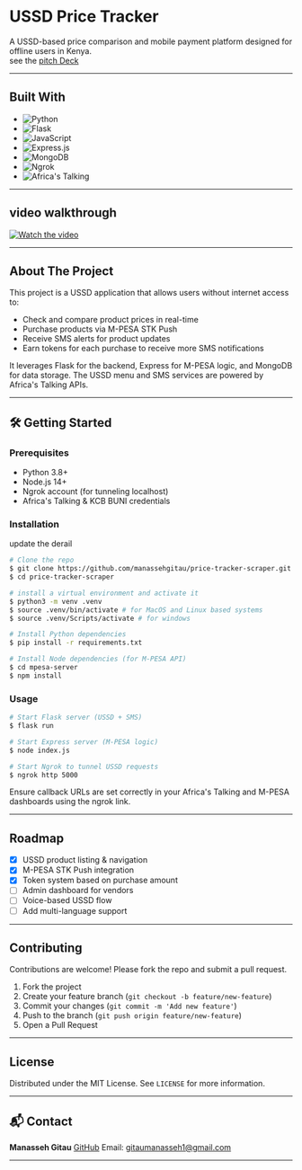 # USSD Price Tracker

A USSD-based price comparison and mobile payment platform designed for offline users in Kenya. <br />
see the [pitch Deck](./pitch-deck.md)

---

## Built With

* ![Python](https://img.shields.io/badge/Python-3670A0?style=for-the-badge\&logo=python\&logoColor=ffdd54)
* ![Flask](https://img.shields.io/badge/Flask-000000?style=for-the-badge\&logo=flask\&logoColor=white) 
* ![JavaScript](https://img.shields.io/badge/JavaScript-F7DF1E?style=for-the-badge\&logo=javascript\&logoColor=black) 
* ![Express.js](https://img.shields.io/badge/Express.js-404D59?style=for-the-badge) 
* ![MongoDB](https://img.shields.io/badge/MongoDB-4EA94B?style=for-the-badge\&logo=mongodb\&logoColor=white) 
* ![Ngrok](https://img.shields.io/badge/ngrok-black?style=for-the-badge\&logo=ngrok\&logoColor=white) 
* ![Africa's Talking](https://img.shields.io/badge/Africa's%20Talking-F57C00?style=for-the-badge\&logo=android\&logoColor=white) 

---

## video walkthrough
[![Watch the video](https://img.youtube.com/vi/rGaQWHsanU8/0.jpg)](https://www.youtube.com/watch?v=rGaQWHsanU8)


---

## About The Project

This project is a USSD application that allows users without internet access to:

* Check and compare product prices in real-time
* Purchase products via M-PESA STK Push
* Receive SMS alerts for product updates
* Earn tokens for each purchase to receive more SMS notifications

It leverages Flask for the backend, Express for M-PESA logic, and MongoDB for data storage. The USSD menu and SMS services are powered by Africa's Talking APIs.

---

## 🛠 Getting Started

### Prerequisites

* Python 3.8+
* Node.js 14+
* Ngrok account (for tunneling localhost)
* Africa's Talking & KCB BUNI credentials

### Installation
update the derail
```bash
# Clone the repo
$ git clone https://github.com/manassehgitau/price-tracker-scraper.git
$ cd price-tracker-scraper

# install a virtual environment and activate it
$ python3 -m venv .venv
$ source .venv/bin/activate # for MacOS and Linux based systems 
$ source .venv/Scripts/activate # for windows

# Install Python dependencies
$ pip install -r requirements.txt

# Install Node dependencies (for M-PESA API)
$ cd mpesa-server
$ npm install
```

### Usage

```bash
# Start Flask server (USSD + SMS)
$ flask run

# Start Express server (M-PESA logic)
$ node index.js

# Start Ngrok to tunnel USSD requests
$ ngrok http 5000
```

Ensure callback URLs are set correctly in your Africa's Talking and M-PESA dashboards using the ngrok link.

---

## Roadmap

* [x] USSD product listing & navigation
* [x] M-PESA STK Push integration
* [x] Token system based on purchase amount
* [ ] Admin dashboard for vendors
* [ ] Voice-based USSD flow
* [ ] Add multi-language support

---

## Contributing

Contributions are welcome! Please fork the repo and submit a pull request.

1. Fork the project
2. Create your feature branch (`git checkout -b feature/new-feature`)
3. Commit your changes (`git commit -m 'Add new feature'`)
4. Push to the branch (`git push origin feature/new-feature`)
5. Open a Pull Request

---

## License

Distributed under the MIT License. See `LICENSE` for more information.

---

## 📬 Contact

**Manasseh Gitau**
[GitHub](https://github.com/manassehgitau)
Email: [gitaumanasseh1@gmail.com](mailto:gitaumanasseh1@gmail.com) 

---
